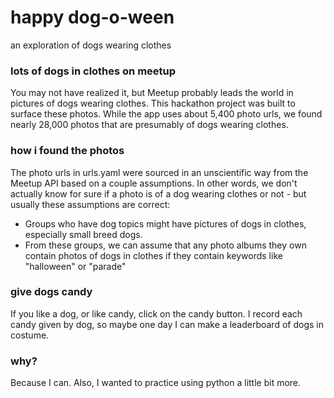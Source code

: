 # happy dog-o-ween
an exploration of dogs wearing clothes

### lots of dogs in clothes on meetup
You may not have realized it, but Meetup probably leads the world in pictures of dogs wearing clothes.
This hackathon project was built to surface these photos. While the app uses about 5,400 photo urls, we found nearly 28,000 photos that are presumably of dogs wearing clothes.

### how i found the photos
The photo urls in urls.yaml were sourced in an unscientific way from the Meetup API based on a couple assumptions. In other words, we don't actually know for sure if a photo is of a dog wearing clothes or not - but usually these assumptions are correct:
 - Groups who have dog topics might have pictures of dogs in clothes, especially small breed dogs.
 - From these groups, we can assume that any photo albums they own contain photos of dogs in clothes if they contain keywords like "halloween" or "parade"

### give dogs candy
If you like a dog, or like candy, click on the candy button. I record each candy given by dog, so maybe one day I can make a leaderboard of dogs in costume.

### why?
Because I can. Also, I wanted to practice using python a little bit more.
